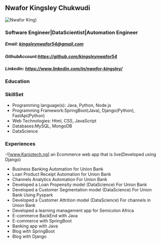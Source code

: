 <!-- ### YOU ARE WELCOME TO KINGSLEY NWAFOR's HUB

![Kingsley Nwafor](https://res.cloudinary.com/dje0eeous/image/upload/v1635425119/King_dbr9nt.jpg)


**kingsleynwafor54/kingsleynwafor54** is a ✨ _special_ ✨ repository because its `README.md` (this file) appears on your GitHub profile.

Here are some ideas to get you started:

- 🔭 I’m currently working on ...
- 🌱 I’m currently learning ...
- 👯 I’m looking to collaborate on ...
- 🤔 I’m looking for help with ...
- 💬 Ask me about ...
- 📫 How to reach me: ...
- 😄 Pronouns: ...
- ⚡ Fun fact: ... -->


## Nwafor Kingsley Chukwudi
![Nwafor King](https://res.cloudinary.com/dje0eeous/image/upload/v1635425119/King_dbr9nt.jpg))&nbsp;&nbsp;&nbsp;&nbsp;
### Software Engineer|DataScientist|Automation Engineer
##### Email: kingsleynwafor54@gmail.com
##### GithubAccount:https://github.com/kingsleynwafor54
##### Linkedin: https://www.linkedin.com/in/nwafor-kingsley/
 ### Education
<!-- - Federal University Otuoke, Bayelsa State, Nigeria- FirstClass Honours (BSc Physics) -->
### SkillSet
- Programming language(s): Java, Python, Node.js
- Programming Framework:SpringBoot(Java), Django(Python), FastApi(Python)
- Web Technologies: Html, CSS, JavaScript
- Databases:MySQL, MongoDB
- DataScience
### Experiences
-![www.Kaniotech.ng] an Ecommerce web app that is live(Developed using Django)
- Business Banking Automation for Union Bank
- Loan Product Receipt Automation for Union Bank
- Channels Analytics Automation For Union Bank
- Developed a Loan Propensity model (DataScience) For Union Bank
- Developed a Customer Segmentation model (DataScience) For Union Bank Using Pyspark
- Developed a Customer Attrition model (DataScience) For channels in Union Bank
- Developed a learning management app for Semicolon Africa
- E-commerce BackEnd with Java 
- E-commerce with SpringBoot
- Banking app with Java
- Blog with SpringBoot
- Blog with Django






